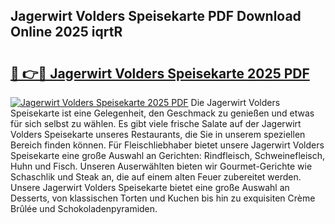 ## Jagerwirt Volders Speisekarte PDF Download Online 2025 iqrtR

# <h2><a href="http://gc6wh3i.nevu.top/?p=Jagerwirt+Volders+Speisekarte">🔗 👉🔴 Jagerwirt Volders Speisekarte 2025 PDF</a></h2>

[![Jagerwirt Volders Speisekarte 2025 PDF](https://i.imgur.com/dBaPXMq.png)](http://gc6wh3i.nevu.top/?p=Jagerwirt+Volders+Speisekarte)
Die Jagerwirt Volders Speisekarte ist eine Gelegenheit, den Geschmack zu genießen und etwas für sich selbst zu wählen. Es gibt viele frische Salate auf der Jagerwirt Volders Speisekarte unseres Restaurants, die Sie in unserem speziellen Bereich finden können. Für Fleischliebhaber bietet unsere Jagerwirt Volders Speisekarte eine große Auswahl an Gerichten: Rindfleisch, Schweinefleisch, Huhn und Fisch. Unseren Auserwählten bieten wir Gourmet-Gerichte wie Schaschlik und Steak an, die auf einem alten Feuer zubereitet werden. Unsere Jagerwirt Volders Speisekarte bietet eine große Auswahl an Desserts, von klassischen Torten und Kuchen bis hin zu exquisiten Crème Brûlée und Schokoladenpyramiden.
